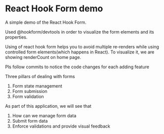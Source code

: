 # React Hook Form demo

A simple demo of the React Hook Form.

Used @hookform/devtools in order to visualize the form elements and its properties.

Using of react hook form helps you to avoid multiple re-renders while using controlled form elements(which happens in React). To visualize it, we are showing renderCount on home page.

Pls follow commits to notice the code changes for each adding feature

Three pillars of dealing with forms

1. Form state management
2. Form submission
3. Form validation

As part of this application, we will see that

1. How can we manage form data
2. Submit form data
3. Enforce validations and provide visual feedback

